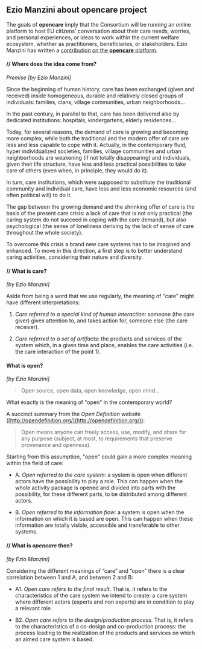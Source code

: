 ## Ezio Manzini about opencare project


The goals of **opencare** imply that the Consortium will be running an online platform to host EU citizens’ conversation about their care needs, worries, and personal experiences, or ideas to work within the current welfare ecosystem, whether as practitioners, beneficiaries, or stakeholders. Ezio Manzini has written a [contribution on the **opencare** platform](https://edgeryders.eu/en/opencare/open-care-as-radical-socio-technical-innovation-reflecting-on). 


#### // Where does the idea come from?
*Premise [by Ezio Manzini]*

Since the beginning of human history, care has been exchanged (given and received) inside homogeneous, durable and relatively closed groups of individuals: families, clans, village communities, urban neighborhoods...

In the past century, in parallel to that, care has been delivered also by dedicated institutions: hospitals, kindergartens, elderly residences...

Today, for several reasons, the demand of care is growing and becoming more complex, while both the traditional and the modern offer of care are less and less capable to cope with it.
Actually, in the contemporary fluid, hyper individualized societies, families, village communities and urban neighborhoods are weakening (if not totally disappearing) and individuals, given their life structure, have less and less practical possibilities to take care of others (even when, in principle, they would do it).

In turn, care institutions, which were supposed to substitute the traditional community and individual care, have less and less economic resources (and often political will) to do it.

The gap between the growing demand and the shrinking offer of care is the basis of the present care crisis: a lack of care that is not only practical (the caring system do not succeed in coping with the care demand), but also psychological (the sense of loneliness deriving by the lack of sense of care throughout the whole society).

To overcome this crisis a brand new care systems has to be imagined and enhanced. To move in this direction, a first step is to better understand caring activities, considering their nature and diversity.


#### // What is care?
*[by Ezio Manzini]*

Aside from being a word that we use regularly, the meaning of "care" might have different interpretations:

1. *Care referred to a special kind of human interaction*: someone (the care giver) gives attention to, and takes action for, someone else (the care receiver).

2. *Care referred to a set of artifacts*: the products and services of the system which, in a given time and place, enables the care activities (i.e. the care interaction of the point 1).


#### What is open?
*[by Ezio Manzini]*

> Open source, open data, open knowledge, open mind...

What exactly is the meaning of "open" in the contemporary world?

A succinct summary from the *Open Definition* website ([http://opendefinition.org/](http://opendefinition.org/)):

> Open means anyone can freely access, use, modify, and share for any purpose (subject, at most, to requirements that preserve provenance and openness).

Starting from this assumption, "open" could gain a more complex meaning within the field of care:

* A.
*Open referred to the care system:* a system is open when different actors have the possibility to play a role. This can happen when the whole activity package is opened and divided into parts with the possibility, for these different parts, to be distributed among different actors.

* B.
*Open referred to the information flow:* a system is open when the information on which it is based are open. This can happen when these information are totally visible, accessible and transferable to other systems.

#### // What is *opencare* then?

*[by Ezio Manzini]*

Considering the different meanings of “care” and “open” there is a clear correlation between 1 and A, and between 2 and B:


* A1.
*Open care refers to the final result.* That is, it refers to the characteristics of the care system we intend to create: a care system where different actors (experts and non experts) are in condition to play a relevant role.



* B2.
*Open care refers to the design/production process.* That is, it refers to the characteristics of a co-design and co-production process: the process leading to the realization of the products and services on which an aimed care system is based.
